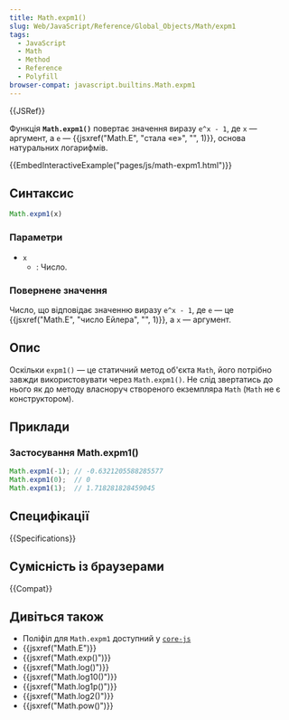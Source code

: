 ```yaml
---
title: Math.expm1()
slug: Web/JavaScript/Reference/Global_Objects/Math/expm1
tags:
  - JavaScript
  - Math
  - Method
  - Reference
  - Polyfill
browser-compat: javascript.builtins.Math.expm1
---
```

{{JSRef}}

Функція **`Math.expm1()`** повертає значення виразу `e^x - 1`, де `x` — аргумент, а `e` — {{jsxref("Math.E", "стала «e»", "", 1)}}, основа натуральних логарифмів.

{{EmbedInteractiveExample("pages/js/math-expm1.html")}}

## Синтаксис

```js
Math.expm1(x)
```

### Параметри

- `x`
  - : Число.

### Повернене значення

Число, що відповідає значенню виразу `e^x - 1`, де `e` — це {{jsxref("Math.E", "число Ейлера", "", 1)}}, а `x` — аргумент.

## Опис

Оскільки `expm1()` — це статичний метод об'єкта `Math`, його потрібно завжди використовувати через `Math.expm1()`. Не слід звертатись до нього як до методу власноруч створеного екземпляра `Math` (`Math` не є конструктором).

## Приклади

### Застосування Math.expm1()

```js
Math.expm1(-1); // -0.6321205588285577
Math.expm1(0);  // 0
Math.expm1(1);  // 1.718281828459045
```

## Специфікації

{{Specifications}}

## Сумісність із браузерами

{{Compat}}

## Дивіться також

- Поліфіл для `Math.expm1` доступний у [`core-js`](https://github.com/zloirock/core-js#ecmascript-math)
- {{jsxref("Math.E")}}
- {{jsxref("Math.exp()")}}
- {{jsxref("Math.log()")}}
- {{jsxref("Math.log10()")}}
- {{jsxref("Math.log1p()")}}
- {{jsxref("Math.log2()")}}
- {{jsxref("Math.pow()")}}
